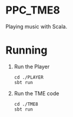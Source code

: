 # PPC_TME8
Playing music with Scala.

# Running

1. Run the Player
    ```shell
    cd ./PLAYER
    sbt run
    ````
2. Run the TME code
    ```shell
    cd ./TME8
    sbt run
    ````